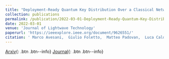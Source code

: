 ```yaml
---
title: "Deployment-Ready Quantum Key Distribution Over a Classical Network Infrastructure in Padua"
collection: publications
permalink: /publication/2022-03-01-Deployment-Ready-Quantum-Key-Distribution-Over-a-Classical-Network-Infrastructure-in-Padua
date: 2022-03-01
venue: 'Journal of Lightwave Technology'
paperurl: 'https://ieeexplore.ieee.org/document/9626551/'
citation: ' Marco Avesani,  Giulio Foletto,  Matteo Padovan,  Luca Calderaro,  Costantino Agnesi,  Elisa Bazzani,  Federico Berra,  Tommaso Bertapelle,  Francesco Picciariello,  Francesco Santagiustina,  Davide Scalcon,  Alessia Scriminich,  Andrea Stanco,  Francesco Vedovato,  Giuseppe Vallone,  Paolo Villoresi, &quot;Deployment-Ready Quantum Key Distribution Over a Classical Network Infrastructure in Padua.&quot; Journal of Lightwave Technology, 2022.'
---
```

[Arxiv](https://arxiv.org/abs/2109.13558){: .btn .btn--info}
 [Journal](https://ieeexplore.ieee.org/document/9626551/){: .btn .btn--info}
